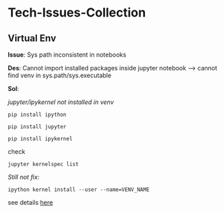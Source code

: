 # Tech-Issues-Collection

## Virtual Env

**Issue**: Sys path inconsistent in notebooks

**Des**: Cannot import installed packages inside jupyter notebook --> cannot find venv in sys.path/sys.executable

**Sol**: 

*jupyter/ipykernel not installed in venv*
```
pip install ipython
```
```
pip install jupyter
```
```
pip install ipykernel
```
check
```
jupyter kernelspec list
```

*Still not fix:*
```
ipython kernel install --user --name=VENV_NAME
```
see details [here](https://stackoverflow.com/questions/42449814/running-jupyter-notebook-in-a-virtualenv-installed-sklearn-module-not-available)
